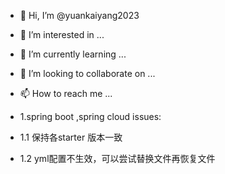 - 👋 Hi, I’m @yuankaiyang2023
- 👀 I’m interested in ...
- 🌱 I’m currently learning ...
- 💞️ I’m looking to collaborate on ...
- 📫 How to reach me ...

- 1.spring boot ,spring cloud issues:
 - 1.1 保持各starter 版本一致
 - 1.2 yml配置不生效，可以尝试替换文件再恢复文件
 
